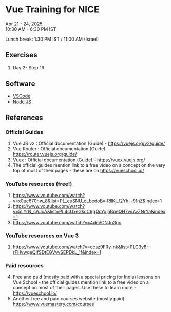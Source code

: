 # Vue Training for NICE
Apr 21 - 24, 2025  
10:30 AM - 6:30 PM IST  

Lunch break: 1:30 PM IST / 11:00 AM (Israel)

## Exercises
1. Day 2- Step 16 

## Software
- [VSCode](https://code.visualstudio.com/)
- [Node JS](https://nodejs.org/en)

## References

### Official Guides
1. Vue JS v2 : Official documentation (Guide) - https://vuejs.org/v2/guide/
2. Vue Router : Official documentation (Guide) - https://router.vuejs.org/guide/
3. Vuex : Official documentation (Guide) - https://vuex.vuejs.org/
4. The official guides mention link to a free video on a concept on the very top of most of their pages - these are on https://vueschool.io/

### YouTube resources (free!)
1. https://www.youtube.com/watch?v=x0uc670hw_8&list=PL_euSNU_eLbedoBv-RllKj_f2Yh--91nZ&index=1
2. https://www.youtube.com/watch?v=5LYrN_cAJoA&list=PL4cUxeGkcC9gQcYgjhBoeQH7wiAyZNrYa&index=1
3. https://www.youtube.com/watch?v=4deVCNJq3qc

### YouTube resources on Vue 3
1. https://www.youtube.com/watch?v=ccsz9FRy-nk&list=PLC3y8-rFHvwgeQIfSDtEGVvvSEPDkL_1f&index=1

### Paid resources
4. Free and paid (mostly paid with a special pricing for India) lessons on Vue School - the official guides mention link to a free video on a concept on most of their pages. Use these to learn more - https://vueschool.io/
5. Another free and paid courses website (mostly paid) - https://www.vuemastery.com/courses